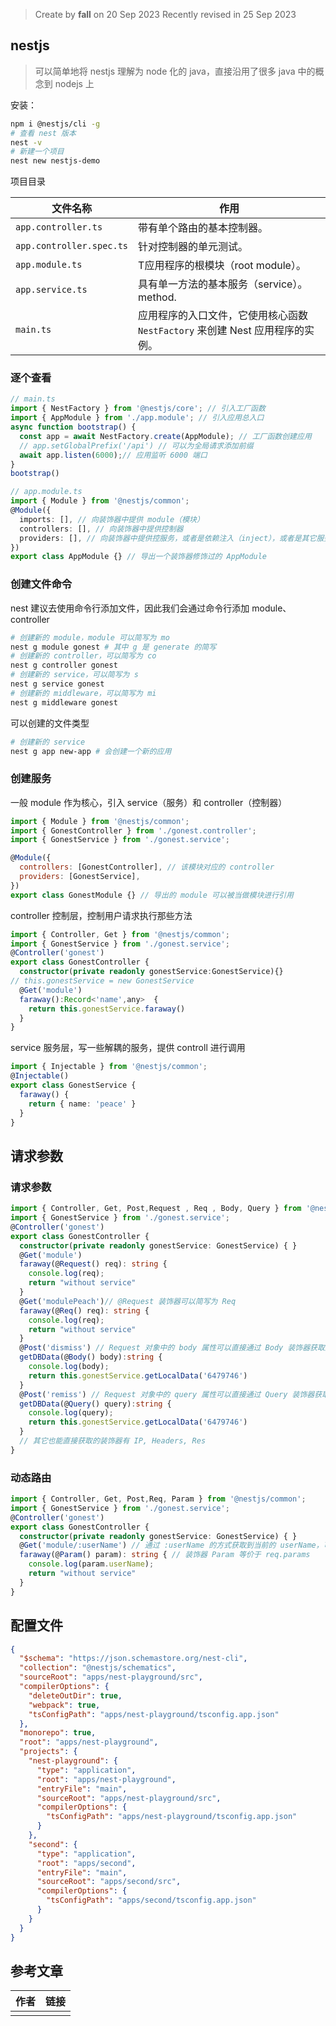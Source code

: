 > Create by **fall** on 20 Sep 2023
> Recently revised in 25 Sep 2023

## nestjs

> 可以简单地将 nestjs 理解为 node 化的 java，直接沿用了很多 java 中的概念到 nodejs 上

安装：

```bash
npm i @nestjs/cli -g
# 查看 nest 版本
nest -v
# 新建一个项目
nest new nestjs-demo
```

项目目录

| 文件名称                 | 作用                                                         |
| ------------------------ | ------------------------------------------------------------ |
| `app.controller.ts`      | 带有单个路由的基本控制器。                                   |
| `app.controller.spec.ts` | 针对控制器的单元测试。                                       |
| `app.module.ts`          | T应用程序的根模块（root module）。                           |
| `app.service.ts`         | 具有单一方法的基本服务（service）。 method.                  |
| `main.ts`                | 应用程序的入口文件，它使用核心函数 `NestFactory` 来创建 Nest 应用程序的实例。 |

### 逐个查看

```js
// main.ts
import { NestFactory } from '@nestjs/core'; // 引入工厂函数
import { AppModule } from './app.module'; // 引入应用总入口
async function bootstrap() {
  const app = await NestFactory.create(AppModule); // 工厂函数创建应用
  // app.setGlobalPrefix('/api') // 可以为全局请求添加前缀
  await app.listen(6000);// 应用监听 6000 端口
}
bootstrap()
```

```ts
// app.module.ts
import { Module } from '@nestjs/common';
@Module({
  imports: [], // 向装饰器中提供 module（模块）
  controllers: [], // 向装饰器中提供控制器
  providers: [], // 向装饰器中提供控服务，或者是依赖注入（inject），或者是其它服务
})
export class AppModule {} // 导出一个装饰器修饰过的 AppModule
```

### 创建文件命令

nest 建议去使用命令行添加文件，因此我们会通过命令行添加 module、controller

```bash
# 创建新的 module，module 可以简写为 mo
nest g module gonest # 其中 g 是 generate 的简写
# 创建新的 controller，可以简写为 co
nest g controller gonest
# 创建新的 service，可以简写为 s
nest g service gonest
# 创建新的 middleware，可以简写为 mi
nest g middleware gonest
```

可以创建的文件类型

```powershell
# 创建新的 service
nest g app new-app # 会创建一个新的应用
```



### 创建服务

一般 module 作为核心，引入 service（服务）和 controller（控制器） 

```js
import { Module } from '@nestjs/common';
import { GonestController } from './gonest.controller';
import { GonestService } from './gonest.service';

@Module({
  controllers: [GonestController], // 该模块对应的 controller
  providers: [GonestService], 
})
export class GonestModule {} // 导出的 module 可以被当做模块进行引用
```

controller 控制层，控制用户请求执行那些方法

```ts
import { Controller, Get } from '@nestjs/common';
import { GonestService } from './gonest.service';
@Controller('gonest')
export class GonestController {
  constructor(private readonly gonestService:GonestService){}
// this.gonestService = new GonestService
  @Get('module')
  faraway():Record<'name',any>  {
    return this.gonestService.faraway()
  }
}
```

service 服务层，写一些解耦的服务，提供 controll 进行调用

```ts
import { Injectable } from '@nestjs/common';
@Injectable()
export class GonestService {
  faraway() {
    return { name: 'peace' }
  }
}
```

## 请求参数

### 请求参数

```ts
import { Controller, Get, Post,Request , Req , Body, Query } from '@nestjs/common';
import { GonestService } from './gonest.service';
@Controller('gonest')
export class GonestController {
  constructor(private readonly gonestService: GonestService) { }
  @Get('module')
  faraway(@Request() req): string {
    console.log(req);
    return "without service"
  }
  @Get('modulePeach')// @Request 装饰器可以简写为 Req
  faraway(@Req() req): string {
    console.log(req);
    return "without service"
  }
  @Post('dismiss') // Request 对象中的 body 属性可以直接通过 Body 装饰器获取到
  getDBData(@Body() body):string {
    console.log(body);
    return this.gonestService.getLocalData('6479746')
  }
  @Post('remiss') // Request 对象中的 query 属性可以直接通过 Query 装饰器获取到
  getDBData(@Query() query):string {
    console.log(query);
    return this.gonestService.getLocalData('6479746')
  }
  // 其它也能直接获取的装饰器有 IP, Headers, Res
}
```

### 动态路由

```ts
import { Controller, Get, Post,Req, Param } from '@nestjs/common';
import { GonestService } from './gonest.service';
@Controller('gonest')
export class GonestController {
  constructor(private readonly gonestService: GonestService) { }
  @Get('module/:userName') // 通过 :userName 的方式获取到当前的 userName，可以写多个动态路由
  faraway(@Param() param): string { // 装饰器 Param 等价于 req.params
    console.log(param.userName);
    return "without service"
  }
}
```



## 配置文件

```json
{
  "$schema": "https://json.schemastore.org/nest-cli",
  "collection": "@nestjs/schematics",
  "sourceRoot": "apps/nest-playground/src",
  "compilerOptions": {
    "deleteOutDir": true,
    "webpack": true,
    "tsConfigPath": "apps/nest-playground/tsconfig.app.json"
  },
  "monorepo": true,
  "root": "apps/nest-playground",
  "projects": {
    "nest-playground": {
      "type": "application",
      "root": "apps/nest-playground",
      "entryFile": "main",
      "sourceRoot": "apps/nest-playground/src",
      "compilerOptions": {
        "tsConfigPath": "apps/nest-playground/tsconfig.app.json"
      }
    },
    "second": {
      "type": "application",
      "root": "apps/second",
      "entryFile": "main",
      "sourceRoot": "apps/second/src",
      "compilerOptions": {
        "tsConfigPath": "apps/second/tsconfig.app.json"
      }
    }
  }
}
```











## 参考文章

| 作者 | 链接 |
| ---- | ---- |
|      |      |

